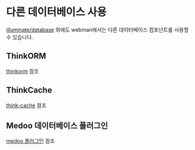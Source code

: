 # 다른 데이터베이스 사용
[illuminate/database](https://github.com/illuminate/database) 외에도 webman에서는 다른 데이터베이스 컴포넌트를 사용할 수 있습니다.

## ThinkORM
[thinkorm](thinkorm.md) 참조

## ThinkCache
[think-cache](thinkcache.md) 참조

## Medoo 데이터베이스 플러그인
[medoo 플러그인](https://www.workerman.net/plugin/29) 참조
